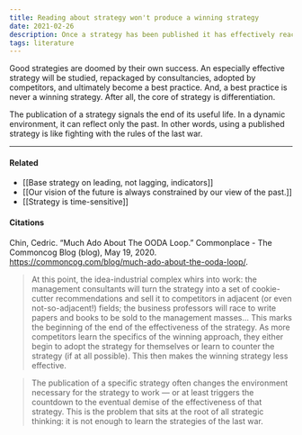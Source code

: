```yaml
---
title: Reading about strategy won't produce a winning strategy
date: 2021-02-26
description: Once a strategy has been published it has effectively reached the end of its useful life. 
tags: literature
---
```


Good strategies are doomed by their own success. An especially effective strategy will be studied, repackaged by consultancies, adopted by competitors, and ultimately become a best practice. And, a best practice is never a winning strategy. After all, the core of strategy is differentiation. 

The publication of a strategy signals the end of its useful life. In a dynamic environment, it can reflect only the past. In other words, using a published strategy is like fighting with the rules of the last war. 

---
#### Related
- [[Base strategy on leading, not lagging, indicators]]
- [[Our vision of the future is always constrained by our view of the past.]]
- [[Strategy is time-sensitive]]

#### Citations
Chin, Cedric. “Much Ado About The OODA Loop.” Commonplace - The Commoncog Blog (blog), May 19, 2020. https://commoncog.com/blog/much-ado-about-the-ooda-loop/.

> At this point, the idea-industrial complex whirs into work: the management consultants will turn the strategy into a set of cookie-cutter recommendations and sell it to competitors in adjacent (or even not-so-adjacent!) fields; the business professors will race to write papers and books to be sold to the management masses... This marks the beginning of the end of the effectiveness of the strategy. As more competitors learn the specifics of the winning approach, they either begin to adopt the strategy for themselves or learn to counter the strategy (if at all possible). This then makes the winning strategy less effective.

> The publication of a specific strategy often changes the environment necessary for the strategy to work — or at least triggers the countdown to the eventual demise of the effectiveness of that strategy. This is the problem that sits at the root of all strategic thinking: it is not enough to learn the strategies of the last war. 